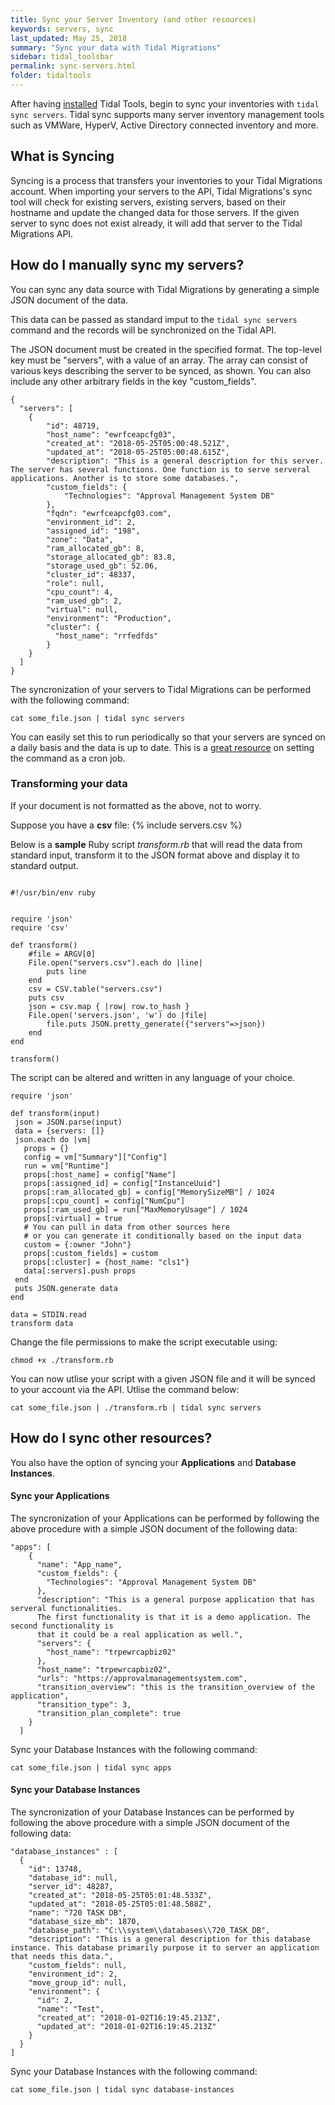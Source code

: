 ```yaml
---
title: Sync your Server Inventory (and other resources)
keywords: servers, sync
last_updated: May 25, 2018
summary: "Sync your data with Tidal Migrations"
sidebar: tidal_toolsbar
permalink: sync-servers.html
folder: tidaltools
---
```


After having [installed](tidal-tools.html#install) Tidal Tools, begin to sync your inventories with `tidal sync servers`. Tidal sync supports many server inventory management tools such as 
VMWare, HyperV, Active Directory connected inventory and more.

## What is Syncing

Syncing is a process that transfers your inventories to your Tidal Migrations account.
When importing your servers to the API, Tidal Migrations's sync tool will check for existing servers, existing servers, based on their hostname
and update the changed data for those servers.
If the given server to sync does not exist already, it will add that server to the Tidal Migrations API.


## How do I manually sync my servers?

You can sync any data source with Tidal Migrations by generating a simple JSON document of the data.

This data can be passed as standard imput to the `tidal sync servers` command and the records will be
synchronized on the Tidal API.


The JSON document must be created in the specified format. The top-level key must be "servers",
with a value of an array. The array can consist of various keys describing the server to be synced, as shown.
You can also include any other arbitrary fields in the key "custom_fields".

```
{
  "servers": [
    {
        "id": 48719,
        "host_name": "ewrfceapcfg03",
        "created_at": "2018-05-25T05:00:48.521Z",
        "updated_at": "2018-05-25T05:00:48.615Z",
        "description": "This is a general description for this server. The server has several functions. One function is to serve serveral applications. Another is to store some databases.",
        "custom_fields": {
            "Technologies": "Approval Management System DB"
        },
        "fqdn": "ewrfceapcfg03.com",
        "environment_id": 2,
        "assigned_id": "198",
        "zone": "Data",
        "ram_allocated_gb": 8,
        "storage_allocated_gb": 83.8,
        "storage_used_gb": 52.06,
        "cluster_id": 48337,
        "role": null,
        "cpu_count": 4,
        "ram_used_gb": 2,
        "virtual": null,
        "environment": "Production",
        "cluster": {
          "host_name": "rrfedfds"
        }
    }
  ]
}

```
The syncronization of your servers to Tidal Migrations can be performed with the following command:

`` cat some_file.json | tidal sync servers ``


You can easily set this to run periodically so that your servers are synced on a daily basis and the data is up to date.
This is a [great resource](https://www.digitalocean.com/community/tutorials/how-to-use-cron-to-automate-tasks-on-a-vps)
on setting the command as a cron job.

### Transforming your data

If your document is not formatted as the above, not to worry. 

Suppose you have a **csv** file: {% include servers.csv %}


Below is a **sample** Ruby script _transform.rb_ that will read the data
from standard input, transform it to the JSON format above and display it to standard output.

```

#!/usr/bin/env ruby


require 'json'
require 'csv'

def transform()
    #file = ARGV[0]
    File.open("servers.csv").each do |line|
        puts line
    end
    csv = CSV.table("servers.csv")
    puts csv
    json = csv.map { |row| row.to_hash }
    File.open('servers.json', 'w') do |file|
        file.puts JSON.pretty_generate({"servers"=>json})
    end
end

transform()

```

The script can be altered and written in any language of your choice.

```
require 'json'

def transform(input)
 json = JSON.parse(input)
 data = {servers: []}
 json.each do |vm|
   props = {}
   config = vm["Summary"]["Config"]
   run = vm["Runtime"]
   props[:host_name] = config["Name"]
   props[:assigned_id] = config["InstanceUuid"]
   props[:ram_allocated_gb] = config["MemorySizeMB"] / 1024
   props[:cpu_count] = config["NumCpu"]
   props[:ram_used_gb] = run["MaxMemoryUsage"] / 1024
   props[:virtual] = true
   # You can pull in data from other sources here
   # or you can generate it conditionally based on the input data
   custom = {:owner "John"}
   props[:custom_fields] = custom
   props[:cluster] = {host_name: "cls1"}
   data[:servers].push props
 end
 puts JSON.generate data
end

data = STDIN.read
transform data

```

Change the file permissions to make the script executable using:

``` chmod +x ./transform.rb ```

You can now utlise your script with a given JSON file and it will be synced to your account via the API. Utlise the command below:

``` cat some_file.json | ./transform.rb | tidal sync servers ```

## How do I sync other resources?

You also have the option of syncing your **Applications** and **Database Instances**.

#### Sync your Applications

The syncronization of your Applications can be performed by following the above procedure with a simple JSON document of the following data:

```
"apps": [
    {
      "name": "App_name",
      "custom_fields": {
        "Technologies": "Approval Management System DB"
      },
      "description": "This is a general purpose application that has serveral functionalities. 
      The first functionality is that it is a demo application. The second functionality is 
      that it could be a real application as well.",
      "servers": {
        "host_name": "trpewrcapbiz02"
      },
      "host_name": "trpewrcapbiz02",
      "urls": "https://approvalmanagementsystem.com",
      "transition_overview": "this is the transition_overview of the application",
      "transition_type": 3,
      "transition_plan_complete": true
    }
  ]
```
Sync your Database Instances with the following command:

`` cat some_file.json | tidal sync apps ``

#### Sync your Database Instances

The syncronization of your Database Instances can be performed by following the above procedure with a simple JSON document of the following data:
```
"database_instances" : [
  {
    "id": 13748,
    "database_id": null,
    "server_id": 48287,
    "created_at": "2018-05-25T05:01:48.533Z",
    "updated_at": "2018-05-25T05:01:48.588Z",
    "name": "720 TASK DB",
    "database_size_mb": 1870,
    "database_path": "C:\\system\\databases\\720_TASK_DB",
    "description": "This is a general description for this database instance. This database primarily purpose it to server an application that needs this data.",
    "custom_fields": null,
    "environment_id": 2,
    "move_group_id": null,
    "environment": {
      "id": 2,
      "name": "Test",
      "created_at": "2018-01-02T16:19:45.213Z",
      "updated_at": "2018-01-02T16:19:45.213Z"
    }
  }
]
```

Sync your Database Instances with the following command:

`` cat some_file.json | tidal sync database-instances ``